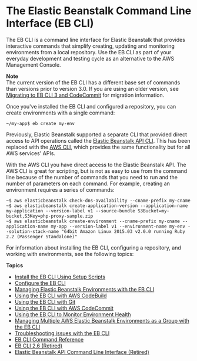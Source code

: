 # The Elastic Beanstalk Command Line Interface \(EB CLI\)<a name="eb-cli3"></a>

The EB CLI is a command line interface for Elastic Beanstalk that provides interactive commands that simplify creating, updating and monitoring environments from a local repository\. Use the EB CLI as part of your everyday development and testing cycle as an alternative to the AWS Management Console\.

**Note**  
The current version of the EB CLI has a different base set of commands than versions prior to version 3\.0\. If you are using an older version, see [Migrating to EB CLI 3 and CodeCommit](eb-cli.md#eb-cli2-migrating) for migration information\.

Once you've installed the EB CLI and configured a repository, you can create environments with a single command:

```
~/my-app$ eb create my-env
```

Previously, Elastic Beanstalk supported a separate CLI that provided direct access to API operations called the [Elastic Beanstalk API CLI](using-api-cli.md)\. This has been replaced with the [AWS CLI](chapter-devenv.md#devenv-awscli), which provides the same functionality but for all AWS services' APIs\.

With the AWS CLI you have direct access to the Elastic Beanstalk API\. The AWS CLI is great for scripting, but is not as easy to use from the command line because of the number of commands that you need to run and the number of parameters on each command\. For example, creating an environment requires a series of commands:

```
~$ aws elasticbeanstalk check-dns-availability --cname-prefix my-cname
~$ aws elasticbeanstalk create-application-version --application-name my-application --version-label v1 --source-bundle S3Bucket=my-bucket,S3Key=php-proxy-sample.zip
~$ aws elasticbeanstalk create-environment --cname-prefix my-cname --application-name my-app --version-label v1 --environment-name my-env --solution-stack-name "64bit Amazon Linux 2015.03 v2.0.0 running Ruby 2.2 (Passenger Standalone)"
```

For information about installing the EB CLI, configuring a repository, and working with environments, see the following topics:

**Topics**
+ [Install the EB CLI Using Setup Scripts](eb-cli3-install.md)
+ [Configure the EB CLI](eb-cli3-configuration.md)
+ [Managing Elastic Beanstalk Environments with the EB CLI](eb-cli3-getting-started.md)
+ [Using the EB CLI with AWS CodeBuild](eb-cli-codebuild.md)
+ [Using the EB CLI with Git](eb3-cli-git.md)
+ [Using the EB CLI with AWS CodeCommit](eb-cli-codecommit.md)
+ [Using the EB CLI to Monitor Environment Health](health-enhanced-ebcli.md)
+ [Managing Multiple AWS Elastic Beanstalk Environments as a Group with the EB CLI](ebcli-compose.md)
+ [Troubleshooting issues with the EB CLI](eb-cli-troubleshooting.md)
+ [EB CLI Command Reference](eb3-cmd-commands.md)
+ [EB CLI 2\.6 \(Retired\)](eb-cli.md)
+ [Elastic Beanstalk API Command Line Interface \(Retired\)](using-api-cli.md)